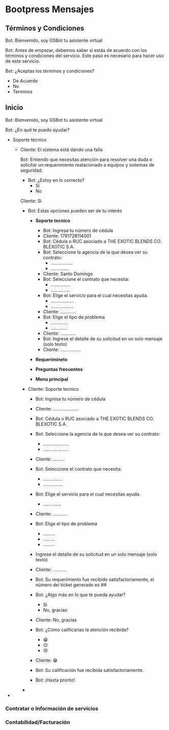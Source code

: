 # Bootpress Mensajes

## Términos y Condiciones

Bot: Bienvenido, soy GSBot tu asistente virtual

Bot: Antes de empezar, debemos saber si estás de acuerdo con los términos y condiciones del servicio. Este paso es necesario para hacer uso de este servicio.

Bot: ¿Aceptas los términos y condiciones?

- De Acuerdo
- No
- Terminos

## Inicio

Bot: Bienvenido, soy GSBot tu asistente virtual

Bot: ¿En qué te puedo ayudar?

- Soporte técnico
    - Cliente: E﻿l sistema está dando una falla
        
        Bot: Entiendo que necesitas atención para resolver una duda o solicitar un requerimiento realacionado a equipos y sistemas de seguridad.
        
        - Bot: ¿Estoy en lo correcto?
            - Si
            - No
        
        Cliente: Si
        
        - Bot:  Estas opciones pueden ser de tu interés
            - **Soporte tecnico**
                - Bot: Ingresa tu número de cédula
                - Cliente: 1791728114001
                - Bot: Cédula o RUC asociado a THE EXOTIC BLENDS CO. BLEXOTIC S.A.
                - Bot: Seleccione la agencia de la que desea ver su contrato:
                    - ……………..
                    - …………..
                - Cliente: Santo Domingo
                - Bot: Seleccione el contrato que necesita:
                    - ……………
                    - ……………
                - Bot: Elige el servicio para el cual necesitas ayuda.
                    - ………………
                    - ………………
                - Cliente: …………
                - Bot: Elige el tipo de problema
                    - ………….
                    - ………….
                - Cliente: …………
                - Bot: Ingrese el detalle de su solicitud en un solo mensaje (solo texto)
                - Cliente: …………….
                
            - **Requerimineto**
            - **Preguntas frecuentes**
            - **Menu principal**
        - Cliente: Soporte tecnico
            - Bot: Ingresa tu número de cédula
            - Cliente: ………………..
            - Bot: Cédula o RUC asociado a THE EXOTIC BLENDS CO. BLEXOTIC S.A.
            - Bot: Seleccione la agencia de la que desea ver su contrato:
                - ………………..
                - ………………..
            - Cliente: ………
                
                
            - Bot: Seleccione el contrato que necesita:
                - …………...
                - ……………
            - Bot: Elige el servicio para el cual necesitas ayuda.
                - …………..
            - Cliente: ………..
            - Bot: Elige el tipo de problema
                - ………
                - ………
                - ………
            - Ingrese el detalle de su solicitud en un solo mensaje (solo texto)
                
                
            - Cliente: ………..
            - Bot: Su requerimiento fue recibido satisfactoriamente, el número del ticket generado es ##
            - Bot: ¿Algo más en lo que te pueda ayudar?
                - Si
                - No, gracias
            - Cliente: No, gracias
            - Bot: ¿Cómo calificarias la atención recibida?
                - 😁
                - 😐
                - 😢
            - Cliente: 😁
            - Bot: Su calificación fue recibida satisfactoriamente.
            - Bot: ¡Hasta pronto!
            
        - 

- 

### Contratar o Información de servicios

### Contabilidad/Facturación
